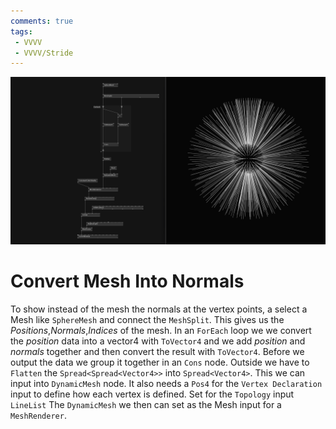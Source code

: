 ```yaml
---
comments: true
tags:
 - VVVV
 - VVVV/Stride
---
```


![Convert Mesh Into Normals Img](../img/ConvertMeshIntoNormals.png)

# Convert Mesh Into Normals
To show instead of the mesh the normals at the vertex points, a select a Mesh like `SphereMesh` and connect the `MeshSplit`. This gives us the *Positions*,*Normals*,*Indices* of the mesh. In an `ForEach` loop we we convert the *position* data into a vector4 with `ToVector4` and we add *position* and *normals* together and then convert the result with `ToVector4`. Before we output the data we group it together in an `Cons` node. Outside we have to `Flatten` the `Spread<Spread<Vector4>>` into `Spread<Vector4>`. This we can input into `DynamicMesh` node. It also needs a `Pos4` for the `Vertex Declaration` input to define how each vertex is defined. Set for the `Topology` input `LineList`
The `DynamicMesh` we then can set as the Mesh input for a `MeshRenderer`.
